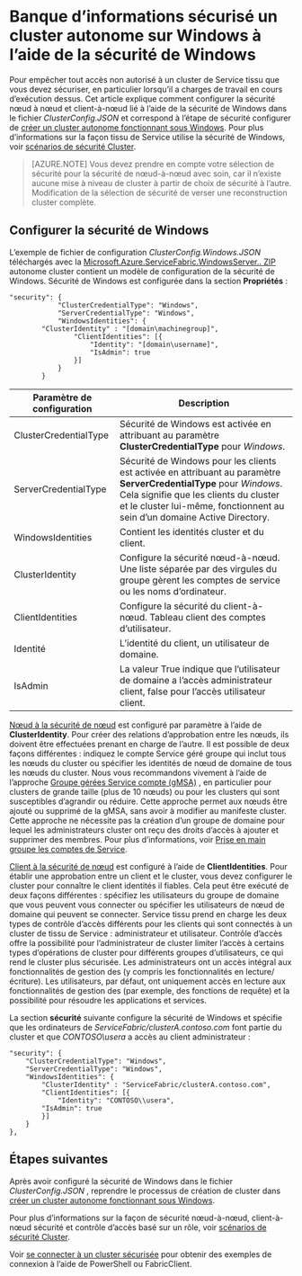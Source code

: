<properties
   pageTitle="Banque d’informations sécurisé un cluster s’exécutant sur Windows à l’aide de la sécurité de Windows | Microsoft Azure"
   description="Découvrez comment configurer la sécurité nœud à nœud et client-à-nœud sur un cluster autonome fonctionnant sous Windows à l’aide de la sécurité de Windows."
   services="service-fabric"
   documentationCenter=".net"
   authors="rwike77"
   manager="timlt"
   editor=""/>

<tags
   ms.service="service-fabric"
   ms.devlang="dotnet"
   ms.topic="article"
   ms.tgt_pltfrm="NA"
   ms.workload="NA"
   ms.date="08/25/2016"
   ms.author="ryanwi"/>


# <a name="secure-a-standalone-cluster-on-windows-using-windows-security"></a>Banque d’informations sécurisé un cluster autonome sur Windows à l’aide de la sécurité de Windows

Pour empêcher tout accès non autorisé à un cluster de Service tissu que vous devez sécuriser, en particulier lorsqu’il a charges de travail en cours d’exécution dessus. Cet article explique comment configurer la sécurité nœud à nœud et client-à-nœud lié à l’aide de la sécurité de Windows dans le fichier *ClusterConfig.JSON* et correspond à l’étape de sécurité configurer de [créer un cluster autonome fonctionnant sous Windows](service-fabric-cluster-creation-for-windows-server.md). Pour plus d’informations sur la façon tissu de Service utilise la sécurité de Windows, voir [scénarios de sécurité Cluster](service-fabric-cluster-security.md).

>[AZURE.NOTE]
Vous devez prendre en compte votre sélection de sécurité pour la sécurité de nœud-à-nœud avec soin, car il n’existe aucune mise à niveau de cluster à partir de choix de sécurité à l’autre. Modification de la sélection de sécurité de verser une reconstruction cluster complète.

## <a name="configure-windows-security"></a>Configurer la sécurité de Windows
L’exemple de fichier de configuration *ClusterConfig.Windows.JSON* téléchargés avec la [Microsoft.Azure.ServiceFabric.WindowsServer.<version>. ZIP](http://go.microsoft.com/fwlink/?LinkId=730690) autonome cluster contient un modèle de configuration de la sécurité de Windows.  Sécurité de Windows est configurée dans la section **Propriétés** :

```
"security": {
            "ClusterCredentialType": "Windows",
            "ServerCredentialType": "Windows",
            "WindowsIdentities": {
        "ClusterIdentity" : "[domain\machinegroup]",
                "ClientIdentities": [{
                    "Identity": "[domain\username]",
                    "IsAdmin": true
                }]
            }
        }
```

|**Paramètre de configuration**|**Description**|
|-----------------------|--------------------------|
|ClusterCredentialType|Sécurité de Windows est activée en attribuant au paramètre **ClusterCredentialType** pour *Windows*.|
|ServerCredentialType|Sécurité de Windows pour les clients est activée en attribuant au paramètre **ServerCredentialType** pour *Windows*. Cela signifie que les clients du cluster et le cluster lui-même, fonctionnent au sein d’un domaine Active Directory.|
|WindowsIdentities|Contient les identités cluster et du client.|
|ClusterIdentity|Configure la sécurité nœud-à-nœud. Une liste séparée par des virgules du groupe gèrent les comptes de service ou les noms d’ordinateur.|
|ClientIdentities|Configure la sécurité du client-à-nœud. Tableau client des comptes d’utilisateur.|
|Identité|L’identité du client, un utilisateur de domaine.|
|IsAdmin|La valeur True indique que l’utilisateur de domaine a l’accès administrateur client, false pour l’accès utilisateur client.|

[Nœud à la sécurité de nœud](service-fabric-cluster-security.md#node-to-node-security) est configuré par paramètre à l’aide de **ClusterIdentity**. Pour créer des relations d’approbation entre les nœuds, ils doivent être effectuées prenant en charge de l’autre. Il est possible de deux façons différentes : indiquez le compte Service géré groupe qui inclut tous les nœuds du cluster ou spécifier les identités de nœud de domaine de tous les nœuds du cluster. Nous vous recommandons vivement à l’aide de l’approche [Groupe gérées Service compte (gMSA)](https://technet.microsoft.com/library/hh831782.aspx) , en particulier pour clusters de grande taille (plus de 10 nœuds) ou pour les clusters qui sont susceptibles d’agrandir ou réduire.
Cette approche permet aux nœuds être ajouté ou supprimé de la gMSA, sans avoir à modifier au manifeste cluster. Cette approche ne nécessite pas la création d’un groupe de domaine pour lequel les administrateurs cluster ont reçu des droits d’accès à ajouter et supprimer des membres. Pour plus d’informations, voir [Prise en main groupe les comptes de Service](http://technet.microsoft.com/library/jj128431.aspx).

[Client à la sécurité de nœud](service-fabric-cluster-security.md#client-to-node-security) est configuré à l’aide de **ClientIdentities**. Pour établir une approbation entre un client et le cluster, vous devez configurer le cluster pour connaître le client identités il fiables. Cela peut être exécuté de deux façons différentes : spécifiez les utilisateurs du groupe de domaine que vous peuvent vous connecter ou spécifier les utilisateurs de nœud de domaine qui peuvent se connecter. Service tissu prend en charge les deux types de contrôle d’accès différents pour les clients qui sont connectés à un cluster de tissu de Service : administrateur et utilisateur. Contrôle d’accès offre la possibilité pour l’administrateur de cluster limiter l’accès à certains types d’opérations de cluster pour différents groupes d’utilisateurs, ce qui rend le cluster plus sécurisée.  Les administrateurs ont un accès intégral aux fonctionnalités de gestion des (y compris les fonctionnalités en lecture/écriture). Les utilisateurs, par défaut, ont uniquement accès en lecture aux fonctionnalités de gestion des (par exemple, des fonctions de requête) et la possibilité pour résoudre les applications et services.

La section **sécurité** suivante configure la sécurité de Windows et spécifie que les ordinateurs de *ServiceFabric/clusterA.contoso.com* font partie du cluster et que *CONTOSO\usera* a accès au client administrateur :

```
"security": {
    "ClusterCredentialType": "Windows",
    "ServerCredentialType": "Windows",
    "WindowsIdentities": {
        "ClusterIdentity" : "ServiceFabric/clusterA.contoso.com",
        "ClientIdentities": [{
            "Identity": "CONTOSO\\usera",
        "IsAdmin": true
        }]
    }
},
```

## <a name="next-steps"></a>Étapes suivantes

Après avoir configuré la sécurité de Windows dans le fichier *ClusterConfig.JSON* , reprendre le processus de création de cluster dans [créer un cluster autonome fonctionnant sous Windows](service-fabric-cluster-creation-for-windows-server.md).

Pour plus d’informations sur la façon de sécurité nœud-à-nœud, client-à-nœud sécurité et contrôle d’accès basé sur un rôle, voir [scénarios de sécurité Cluster](service-fabric-cluster-security.md).

Voir [se connecter à un cluster sécurisée](service-fabric-connect-to-secure-cluster.md) pour obtenir des exemples de connexion à l’aide de PowerShell ou FabricClient.
